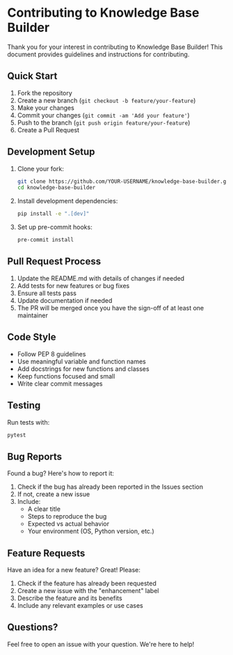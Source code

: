 # Contributing to Knowledge Base Builder

Thank you for your interest in contributing to Knowledge Base Builder! This document provides guidelines and instructions for contributing.

## Quick Start

1. Fork the repository
2. Create a new branch (`git checkout -b feature/your-feature`)
3. Make your changes
4. Commit your changes (`git commit -am 'Add your feature'`)
5. Push to the branch (`git push origin feature/your-feature`)
6. Create a Pull Request

## Development Setup

1. Clone your fork:
   ```bash
   git clone https://github.com/YOUR-USERNAME/knowledge-base-builder.git
   cd knowledge-base-builder
   ```

2. Install development dependencies:
   ```bash
   pip install -e ".[dev]"
   ```

3. Set up pre-commit hooks:
   ```bash
   pre-commit install
   ```

## Pull Request Process

1. Update the README.md with details of changes if needed
2. Add tests for new features or bug fixes
3. Ensure all tests pass
4. Update documentation if needed
5. The PR will be merged once you have the sign-off of at least one maintainer

## Code Style

- Follow PEP 8 guidelines
- Use meaningful variable and function names
- Add docstrings for new functions and classes
- Keep functions focused and small
- Write clear commit messages

## Testing

Run tests with:
```bash
pytest
```

## Bug Reports

Found a bug? Here's how to report it:

1. Check if the bug has already been reported in the Issues section
2. If not, create a new issue
3. Include:
   - A clear title
   - Steps to reproduce the bug
   - Expected vs actual behavior
   - Your environment (OS, Python version, etc.)

## Feature Requests

Have an idea for a new feature? Great! Please:

1. Check if the feature has already been requested
2. Create a new issue with the "enhancement" label
3. Describe the feature and its benefits
4. Include any relevant examples or use cases

## Questions?

Feel free to open an issue with your question. We're here to help! 